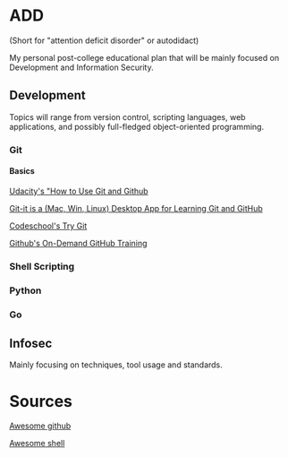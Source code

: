 # ADD 

(Short for "attention deficit disorder" or autodidact)


My personal post-college educational plan that will be mainly focused on Development and Information Security.


## Development

Topics will range from version control, scripting languages, web applications, and possibly full-fledged object-oriented programming.

### Git

#### Basics

[Udacity's "How to Use Git and Github](https://classroom.udacity.com/courses/ud775)

[Git-it is a (Mac, Win, Linux) Desktop App for Learning Git and GitHub](https://github.com/jlord/git-it-electron)

[Codeschool's Try Git](https://try.github.io/levels/1/challenges/1)

[Github's On-Demand GitHub Training](https://services.github.com/on-demand/)




### Shell Scripting

### Python

### Go


## Infosec

Mainly focusing on techniques, tool usage and standards.




# Sources

[Awesome github](https://github.com/phillipadsmith/awesome-github#infomation-for-people-who-are-new-to-github)

[Awesome shell](https://github.com/alebcay/awesome-shell)




